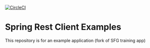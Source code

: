 [![CircleCI](https://circleci.com/gh/dlesniewska/spring-rest-client-examples.svg?style=svg)](https://circleci.com/gh/dlesniewska/spring-rest-client-examples)
# Spring Rest Client Examples

This repository is for an example application (fork of SFG training app)

